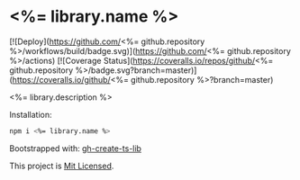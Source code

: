# <%= library.name %>

[![Deploy](https://github.com/<%= github.repository %>/workflows/build/badge.svg)](https://github.com/<%= github.repository %>/actions)
[![Coverage Status](https://coveralls.io/repos/github/<%= github.repository %>/badge.svg?branch=master)](https://coveralls.io/github/<%= github.repository %>?branch=master)

<%= library.description %>

<!-- TODO: add extended examples -->

Installation:

```sh
npm i <%= library.name %>
```

<!-- TODO: add usage examples -->

Bootstrapped with: [gh-create-ts-lib](https://github.com/glebbash/gh-create-ts-lib)

This project is [Mit Licensed](LICENSE).

